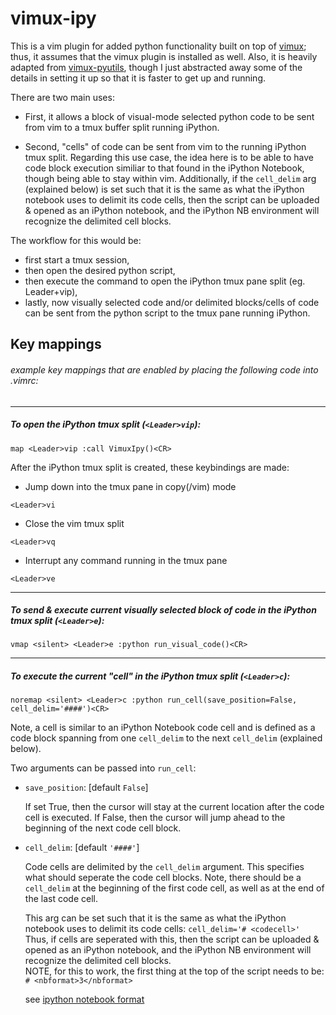 vimux-ipy
=============

This is a vim plugin for added python functionality built on top 
of [vimux](https://github.com/benmills/vimux/); thus, it assumes 
that the vimux plugin is installed as well.  Also, it is heavily 
adapted from [vimux-pyutils](https://github.com/julienr/vimux-pyutils), 
though I just abstracted away some of the details in setting it up 
so that it is faster to get up and running.


There are two main uses:

+ First, it allows a block of visual-mode selected python code to be 
sent from vim to a tmux buffer split running iPython.  

+ Second, "cells" of code can be sent from vim to the running iPython tmux 
split.  Regarding this use case, the idea here is to be able to have code 
block execution similiar to that found in the iPython Notebook, though 
being able to stay within vim.  Additionally, if the `cell_delim`
arg (explained below) is set such that it is the same as what the iPython 
notebook uses to delimit its code cells, then the script can be uploaded & 
opened as an iPython notebook, and the iPython NB environment will 
recognize the delimited cell blocks.

The workflow for this would be: 

+ first start a tmux session, 
+ then open the desired python script,
+ then execute the command to open the iPython tmux pane split (eg. Leader+vip),
+ lastly, now visually selected code and/or delimited blocks/cells of code 
can be sent from the python script to the tmux pane running iPython. 



Key mappings
-----------
###### example key mappings that are enabled by placing the following code into .vimrc:

-----------
##### To open the iPython tmux split (`<Leader>vip`): 

`map <Leader>vip :call VimuxIpy()<CR>`

After the iPython tmux split is created, these keybindings are made:

* Jump down into the tmux pane in copy(/vim) mode

`<Leader>vi`

* Close the vim tmux split

`<Leader>vq`

* Interrupt any command running in the tmux pane

`<Leader>ve`

-----------
##### To send & execute current visually selected block of code in the iPython tmux split (`<Leader>e`): 

`vmap <silent> <Leader>e :python run_visual_code()<CR>` 

-----------
##### To execute the current "cell" in the iPython tmux split (`<Leader>c`): 

`noremap <silent> <Leader>c :python run_cell(save_position=False, cell_delim='####')<CR>` 

Note, a cell is similar to an iPython Notebook code cell and is defined as a code block 
spanning from one `cell_delim` to the next `cell_delim` (explained below).

Two arguments can be passed into `run_cell`:

* `save_position`: [default `False`]

    If set True, then the cursor will stay at the current location after the code cell 
    is executed.  If False, then the cursor will jump ahead to the beginning of
    the next code cell block.

* `cell_delim`: [default `'####'`]

    Code cells are delimited by the `cell_delim` argument. This specifies what 
    should seperate the code cell blocks.  Note, there should be a `cell_delim` 
    at the beginning of the first code cell, as well as at the end of the last code cell.

    This arg can be set such that it is the same as what the 
    iPython notebook uses to delimit its code cells:  `cell_delim='# <codecell>'`  
    Thus, if cells are seperated with this, then the script can be uploaded & 
    opened as an iPython notebook, and the iPython NB environment will 
    recognize the delimited cell blocks.  
    NOTE, for this to work, the first thing at the top of the script needs to be: 
    `# <nbformat>3</nbformat>`

    see [ipython notebook format](http://ipython.org/ipython-doc/stable/interactive/htmlnotebook.html#the-notebook-format)

